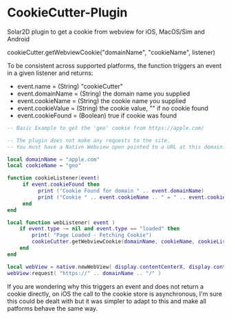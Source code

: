 # CookieCutter-Plugin

Solar2D plugin to get a cookie from webview for iOS, MacOS/Sim and Android

cookieCutter.getWebviewCookie("domainName", "cookieName", listener)

To be consistent across supported platforms, the function triggers an event in a given listener and returns:

- event.name = (String) "cookieCutter"
- event.domainName = (String) the domain name you supplied
- event.cookieName = (String) the cookie name you supplied
- event.cookieValue = (String) the cookie value, "" if no cookie found
- event.cookieFound = (Boolean) true if cookie was found


```lua
-- Basic Example to get the 'geo' cookie from https://apple.com/

-- The plugin does not make any requests to the site.
-- You must have a Native Webview open pointed to a URL at this domain.

local domainName = "apple.com"
local cookieName = "geo"

function cookieListener(event)
     if event.cookieFound then
          print ("Cookie Found for domain " .. event.domainName)
          print ("Cookie " .. event.cookieName .. " = " .. event.cookieValue)
     end
end

local function webListener( event )
    if event.type ~= nil and event.type == "loaded" then
        print( "Page Loaded - Fetching Cookie")
        cookieCutter.getWebviewCookie(domainName, cookieName, cookieListener)
    end
end

local webView = native.newWebView( display.contentCenterX, display.contentCenterY, 320, 480 )
webView:request( "https://" .. domainName .. "/" )


````


If you are wondering why this triggers an event and does not return a cookie directly, on iOS the call to the cookie store is asynchronous, I'm sure this could be dealt with but it was simpler to adapt to this and make all patforms behave the same way.

